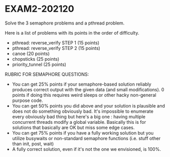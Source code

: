 # EXAM2-202120

Solve the 3 semaphore problems and a pthread problem.

Here is a list of problems with its points in the order of difficulty.

* pthread: reverse_verify STEP 1 (15 points)
* pthread: reverse_verify STEP 2 (15 points)
* canoe (20 points)
* chopsticks (25 points)
* priority_tunnel (25 points)


RUBRIC FOR SEMAPHORE QUESTIONS:


* You can get 25% points if your semaphore-based solution reliably
  produces correct output with the given data (and small
  modifications).  0 points if doing this requires weird sleeps or
  other hacky non-general purpose code.
* You can get 50% points you did above and your solution is
  plausible and does not do something obviously bad.  It's impossible
  to enumerate every obviously bad thing but here's a big one : having
  multiple concurrent threads modify a global variable.  Basically
  this is for solutions that basically are OK but miss some edge
  cases.
* You can get 75% points if you have a fully working solution but
  you utilize busywaits or non-standard semaphore functions
  (i.e. stuff other than init, post, wait)
* A fully correct solution, even if it's not the one we envisioned, is
  100%.
